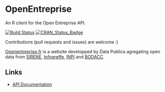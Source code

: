 # OpenEntreprise

An R client for the Open Entreprise API.

[![Build Status](https://travis-ci.org/pachevalier/openentreprise.svg?branch=master)](https://travis-ci.org/pachevalier/openentreprise)
[![CRAN_Status_Badge](http://www.r-pkg.org/badges/version/openentreprise)](https://cran.r-project.org/package=openentreprise)

Contributions (pull requests and issues) are welcome :)

[Openentreprise.fr](https://www.openentreprise.fr/) is a website developped by Data Publica agregating open data from [SIRENE](https://www.data.gouv.fr/fr/datasets/base-sirene-des-entreprises-et-de-leurs-etablissements-siren-siret/),  [Infogreffe](https://www.data.gouv.fr/fr/organizations/infogreffe/), [INPI](https://www.data.gouv.fr/fr/organizations/institut-national-de-la-propriete-industrielle-inpi/) and [BODACC](https://www.data.gouv.fr/fr/datasets/bodacc/).

## Links

- [API Documentation](https://www.openentreprise.fr/swagger-ui.html)

